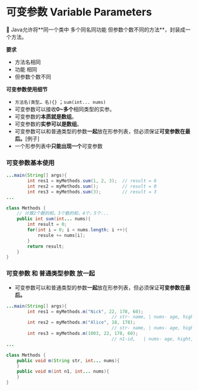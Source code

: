 # 可变参数 Variable Parameters

<aside>
📌 Java允许将**同一个类中 多个同名同功能 但参数个数不同的方法**，封装成一个方法。

</aside>

**要求**

- 方法名相同
- 功能 相同
- 但参数个数不同

**可变参数使用细节**

- `方法名(类型… 名){}` ；`sum(int... nums)`
- 可变参数可以接收**0~多个**相同类型的实参。
- 可变参数的**本质就是数组**。
- 可变参数的**实参可以是数组**。
- 可变参数可以和普通类型的参数**一起**放在形参列表，但必须保证**可变参数在最后。**[例子]
- 一个形参列表中**只能出现一个**可变参数

### 可变参数基本使用

```java
...main(String[] args){
		int res1 = myMethods.sum(1, 2, 3);  // result = 6
		int res2 = myMethods.sum();         // result = 0
		int res3 = myMethods.sum(3);        // result = 3
...

class Methods {
	// 计算2个数的和，3个数的和，4个，5个...
	public int sum(int... nums){
		int result = 0; 
		for(int i = 0; i < nums.length; i ++){
			resule += nums[i];
		}
		return result;
	}
}
```

### 可变参数 和 普通类型参数 放一起

- 可变参数可以和普通类型的参数**一起**放在形参列表，但必须保证**可变参数在最后。**

```java
...main(String[] args){
		int res1 = myMethods.m("Nick", 22, 178, 60); 
										// str- name, | nums- age, hight, weight
		int res2 = myMethods.m("Alice", 18, 178);
										// str- name, | nums- age, hight ???
		int res3 = myMethods.m(1003, 22, 178, 60);
										// n1-id,   | nums- age, hight, weight
...

class Methods {
	public void m(String str, int... nums){
	}
	public void m(int n1, int... nums){
	}
}
```
